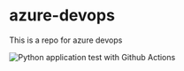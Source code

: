 # azure-devops
This is a repo for azure devops

![Python application test with Github Actions](https://github.com/noahgift/azure-devops/workflows/Python%20application%20test%20with%20Github%20Actions/badge.svg)
